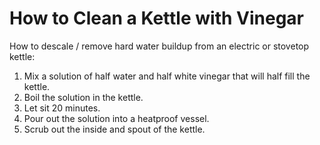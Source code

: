 # How to Clean a Kettle with Vinegar

How to descale / remove hard water buildup from an electric or stovetop kettle:

1. Mix a solution of half water and half white vinegar that will half fill the kettle.
2. Boil the solution in the kettle.
3. Let sit 20 minutes.
4. Pour out the solution into a heatproof vessel.
4. Scrub out the inside and spout of the kettle.
